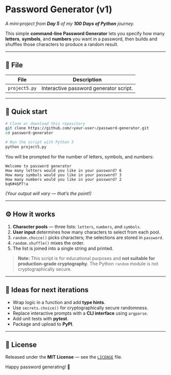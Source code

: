 # Password Generator (v1)

_A mini‑project from **Day 5** of my **100 Days of Python** journey._

This simple **command‑line Password Generator** lets you specify how many **letters**, **symbols**, and **numbers** you want in a password, then builds and shuffles those characters to produce a random result.

---

## 📂 File

| File          | Description                                |
|---------------|--------------------------------------------|
| `project5.py` | Interactive password generator script.     |

---

## 🏁 Quick start

```bash
# Clone or download this repository
git clone https://github.com/<your‑user>/password‑generator.git
cd password‑generator

# Run the script with Python 3
python project5.py
```

You will be prompted for the number of letters, symbols, and numbers:

```text
Welcome to password generator
How many letters would you like in your password? 6
How many symbols would you like in your password? 3
How many numbers would you like in your password? 2
bqK#4$P7!a
```

*(Your output will vary — that’s the point!)*

---

## ⚙️ How it works

1. **Character pools** — three lists: `letters`, `numbers`, and `symbols`.
2. **User input** determines how many characters to select from each pool.
3. `random.choice()` picks characters; the selections are stored in `password`.
4. `random.shuffle()` mixes the order.
5. The list is joined into a single string and printed.

> **Note:** This script is for educational purposes and **not suitable for production‑grade cryptography**. The Python `random` module is not cryptographically secure.

---

## 🚀 Ideas for next iterations

* Wrap logic in a function and add **type hints**.
* Use `secrets.choice()` for cryptographically secure randomness.
* Replace interactive prompts with a **CLI interface** using `argparse`.
* Add unit tests with **pytest**.
* Package and upload to **PyPI**.

---

## 📝 License

Released under the **MIT License** — see the [`LICENSE`](LICENSE) file.

Happy password generating! 🔐
